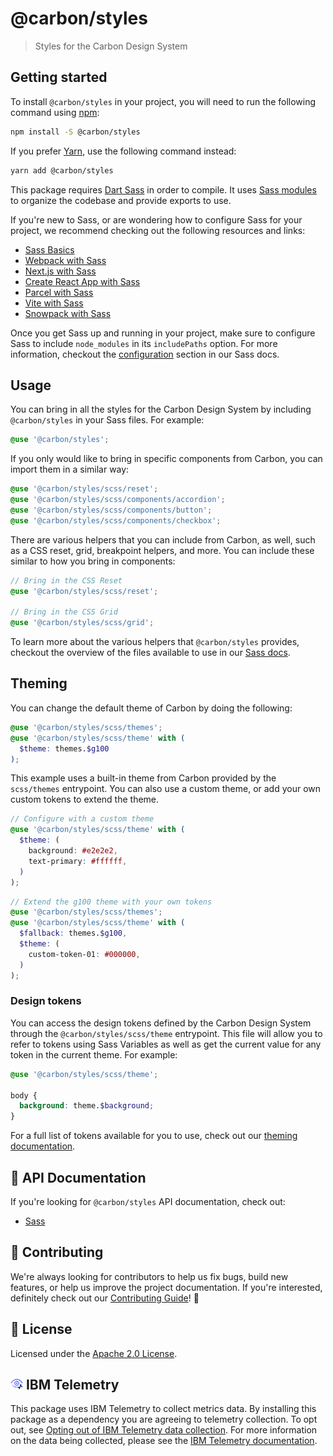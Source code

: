 # @carbon/styles

> Styles for the Carbon Design System

## Getting started

To install `@carbon/styles` in your project, you will need to run the following
command using [npm](https://www.npmjs.com/):

```bash
npm install -S @carbon/styles
```

If you prefer [Yarn](https://yarnpkg.com/en/), use the following command
instead:

```bash
yarn add @carbon/styles
```

This package requires [Dart Sass](http://npmjs.com/package/sass) in order to
compile. It uses
[Sass modules](https://css-tricks.com/introducing-sass-modules/) to organize the
codebase and provide exports to use.

If you're new to Sass, or are wondering how to configure Sass for your project,
we recommend checking out the following resources and links:

- [Sass Basics](https://sass-lang.com/guide)
- [Webpack with Sass](https://webpack.js.org/loaders/sass-loader/)
- [Next.js with Sass](https://nextjs.org/docs/basic-features/built-in-css-support#sass-support)
- [Create React App with Sass](https://create-react-app.dev/docs/adding-a-sass-stylesheet/)
- [Parcel with Sass](https://v2.parceljs.org/languages/sass/)
- [Vite with Sass](https://vitejs.dev/guide/features.html#css-pre-processors)
- [Snowpack with Sass](https://www.snowpack.dev/guides/sass/)

Once you get Sass up and running in your project, make sure to configure Sass to
include `node_modules` in its `includePaths` option. For more information,
checkout the [configuration](./docs/sass.md#configuration) section in our Sass
docs.

## Usage

You can bring in all the styles for the Carbon Design System by including
`@carbon/styles` in your Sass files. For example:

```scss
@use '@carbon/styles';
```

If you only would like to bring in specific components from Carbon, you can
import them in a similar way:

```scss
@use '@carbon/styles/scss/reset';
@use '@carbon/styles/scss/components/accordion';
@use '@carbon/styles/scss/components/button';
@use '@carbon/styles/scss/components/checkbox';
```

There are various helpers that you can include from Carbon, as well, such as a
CSS reset, grid, breakpoint helpers, and more. You can include these similar to
how you bring in components:

```scss
// Bring in the CSS Reset
@use '@carbon/styles/scss/reset';

// Bring in the CSS Grid
@use '@carbon/styles/scss/grid';
```

To learn more about the various helpers that `@carbon/styles` provides, checkout
the overview of the files available to use in our
[Sass docs](./docs/sass.md#files).

## Theming

You can change the default theme of Carbon by doing the following:

```scss
@use '@carbon/styles/scss/themes';
@use '@carbon/styles/scss/theme' with (
  $theme: themes.$g100
);
```

This example uses a built-in theme from Carbon provided by the `scss/themes`
entrypoint. You can also use a custom theme, or add your own custom tokens to
extend the theme.

```scss
// Configure with a custom theme
@use '@carbon/styles/scss/theme' with (
  $theme: (
    background: #e2e2e2,
    text-primary: #ffffff,
  )
);
```

```scss
// Extend the g100 theme with your own tokens
@use '@carbon/styles/scss/themes';
@use '@carbon/styles/scss/theme' with (
  $fallback: themes.$g100,
  $theme: (
    custom-token-01: #000000,
  )
);
```

### Design tokens

You can access the design tokens defined by the Carbon Design System through the
`@carbon/styles/scss/theme` entrypoint. This file will allow you to refer to
tokens using Sass Variables as well as get the current value for any token in
the current theme. For example:

```scss
@use '@carbon/styles/scss/theme';

body {
  background: theme.$background;
}
```

For a full list of tokens available for you to use, check out our
[theming documentation](../themes/docs/sass.md#tokens).

## 📖 API Documentation

If you're looking for `@carbon/styles` API documentation, check out:

- [Sass](./docs/sass.md)

## 🙌 Contributing

We're always looking for contributors to help us fix bugs, build new features,
or help us improve the project documentation. If you're interested, definitely
check out our [Contributing Guide](/.github/CONTRIBUTING.md)! 👀

## 📝 License

Licensed under the [Apache 2.0 License](/LICENSE).

## <picture><source height="20" width="20" media="(prefers-color-scheme: dark)" srcset="https://raw.githubusercontent.com/ibm-telemetry/telemetry-js/main/docs/images/ibm-telemetry-dark.svg"><source height="20" width="20" media="(prefers-color-scheme: light)" srcset="https://raw.githubusercontent.com/ibm-telemetry/telemetry-js/main/docs/images/ibm-telemetry-light.svg"><img height="20" width="20" alt="IBM Telemetry" src="https://raw.githubusercontent.com/ibm-telemetry/telemetry-js/main/docs/images/ibm-telemetry-light.svg"></picture> IBM Telemetry

This package uses IBM Telemetry to collect metrics data. By installing this
package as a dependency you are agreeing to telemetry collection. To opt out,
see
[Opting out of IBM Telemetry data collection](https://github.com/ibm-telemetry/telemetry-js/tree/main#opting-out-of-ibm-telemetry-data-collection).
For more information on the data being collected, please see the
[IBM Telemetry documentation](https://github.com/ibm-telemetry/telemetry-js/tree/main#ibm-telemetry-collection-basics).
